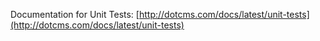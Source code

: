 Documentation for Unit Tests:
[http://dotcms.com/docs/latest/unit-tests](http://dotcms.com/docs/latest/unit-tests)